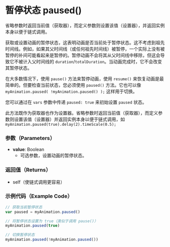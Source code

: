# 暂停状态 paused()

省略参数时返回当前值（获取器），而定义参数则设置该值（设置器），并返回实例本身以便于链式调用。

获取或设置动画的暂停状态，这表明动画是否当前处于暂停状态。这不考虑到祖先时间线。例如，如果其父时间线（或任何祖先时间线）被暂停，一个实际上没有被暂停的补间可能看起来是暂停的。暂停动画不会将其从父时间线中移除，但这会导致它不被计入父时间线的 `duration`/`totalDuration`。当动画完成时，它不会改变其暂停状态。

在大多数情况下，使用 `pause()` 方法来暂停动画，使用 `resume()` 来恢复动画是最简单的。但要检查当前状态，您必须使用 `paused()` 方法。它也可以像 `myAnimation.paused( !myAnimation.paused() );` 这样用于切换。

您可以通过在 `vars` 参数中传递 `paused: true` 来初始设置 `paused` 状态。

此方法既作为获取器也作为设置器。省略参数时返回当前值（获取器），而定义参数则设置该值（设置器）并返回实例本身以便于链式调用，如 `myAnimation.paused(true).delay(2).timeScale(0.5);`

### 参数（Parameters）

- **value**: Boolean
  - 可选参数，设置动画的暂停状态。

### 返回值（Returns）

- self（使链式调用更容易）

### 示例代码（Example Code）

```javascript
// 获取当前暂停状态
var paused = myAnimation.paused()

// 将暂停状态设置为 true（类似于调用 pause()）
myAnimation.paused(true)

// 切换暂停状态
myAnimation.paused(!myAnimation.paused())
```
